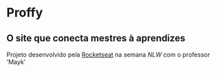 # Proffy
 
 ## O site que conecta mestres à aprendizes
 
 Projeto desenvolvido pela [Rocketseat](https://github.com/rocketseat) na semana *NLW* com o professor 'Mayk'
